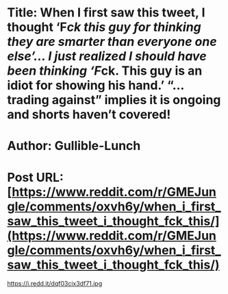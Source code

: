 # Title: When I first saw this tweet, I thought ‘F*ck this guy for thinking they are smarter than everyone one else’… I just realized I should have been thinking ‘F*ck. This guy is an idiot for showing his hand.’ “…trading against” implies it is ongoing and shorts haven’t covered!
# Author: Gullible-Lunch
# Post URL: [https://www.reddit.com/r/GMEJungle/comments/oxvh6y/when_i_first_saw_this_tweet_i_thought_fck_this/](https://www.reddit.com/r/GMEJungle/comments/oxvh6y/when_i_first_saw_this_tweet_i_thought_fck_this/)


https://i.redd.it/dqf03cix3df71.jpg